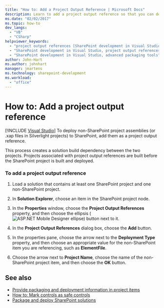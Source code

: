 ```yaml
---
title: "How to: Add a Project Output Reference | Microsoft Docs"
description: Learn to add a project output reference so that you can deploy non-SharePoint project assemblies (or .xap files in Silverlight projects) to SharePoint.
ms.date: "02/02/2017"
ms.topic: how-to
dev_langs:
  - "VB"
  - "CSharp"
helpviewer_keywords:
  - "project output references [SharePoint development in Visual Studio]"
  - "SharePoint development in Visual Studio, project output references"
  - "SharePoint development in Visual Studio, advanced packaging tools"
author: John-Hart
ms.author: johnhart
manager: jmartens
ms.technology: sharepoint-development
ms.workload:
  - "office"
---
```

# How to: Add a project output reference

 [!INCLUDE [Visual Studio](~/includes/applies-to-version/vs-windows-only.md)]
  To deploy non-SharePoint project assemblies (or .xap files in Silverlight projects) to SharePoint, add them as a project output reference.

 This process creates a solution build dependency between the two projects. Projects associated with project output references are built before the SharePoint project is built and deployed.

### To add a project output reference

1. Load a solution that contains at least one SharePoint project and one non-SharePoint project.

2. In **Solution Explorer**, choose an item in the SharePoint project node.

3. In the **Properties** window, choose the **Project Output References** property, and then choose the ellipsis (![ASP.NET Mobile Designer ellipse](../sharepoint/media/mwellipsis.gif "ASP.NET Mobile Designer ellipse")) button next to it.

4. In the **Project Output References** dialog box, choose the **Add** button.

5. In the properties pane, choose the arrow next to the **Deployment Type** property, and then choose an appropriate value for the non-SharePoint item you are referencing, such as **ElementFile**.

6. Choose the arrow next to **Project Name**, choose the name of the non-SharePoint project item, and then choose the **OK** button.

## See also
- [Provide packaging and deployment information in project items](../sharepoint/providing-packaging-and-deployment-information-in-project-items.md)
- [How to: Mark controls as safe controls](../sharepoint/how-to-mark-controls-as-safe-controls.md)
- [Package and deploy SharePoint solutions](../sharepoint/packaging-and-deploying-sharepoint-solutions.md)
